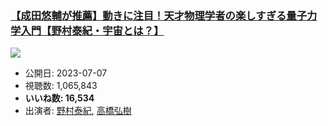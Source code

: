 ### [【成田悠輔が推薦】動きに注目！天才物理学者の楽しすぎる量子力学入門【野村泰紀・宇宙とは？】](https://www.youtube.com/watch?v=5iuWBR80ZWs)
[![](https://img.youtube.com/vi/5iuWBR80ZWs/sddefault.jpg)](https://www.youtube.com/watch?v=5iuWBR80ZWs)
-   公開日: 2023-07-07
-   視聴数: 1,065,843
-   **いいね数: 16,534**
-   出演者: [野村泰紀](/rehacq_fan/people/野村泰紀 "wikilink"), [高橋弘樹](/rehacq_fan/people/高橋弘樹 "wikilink")
